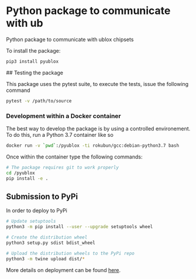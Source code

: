# Python package to communicate with ub

Python package to communicate with ublox chipsets

To install the package:

```bash
pip3 install pyublox
```

## Testing the package

This package uses the pytest suite, to execute the tests, issue the following
command

```bash
pytest -v /path/to/source
```

### Development within a Docker container

The best way to develop the package is by using a controlled environement.
To do this, run a Python 3.7 container like so

```bash
docker run -v `pwd`:/pyublox -ti rokubun/gcc:debian-python3.7 bash
```

Once within the container type the following commands:

```bash
# The package requires git to work properly
cd /pyublox
pip install -e .
```

## Submission to PyPi

In order to deploy to PyPi

```bash
# Update setuptools
python3 -m pip install --user --upgrade setuptools wheel

# Create the distribution wheel
python3 setup.py sdist bdist_wheel

# Upload the distribution wheels to the PyPi repo
python3 -m twine upload dist/*
```

More details on deployment can be found [here](https://packaging.python.org/tutorials/packaging-projects/#generating-distribution-archives).
